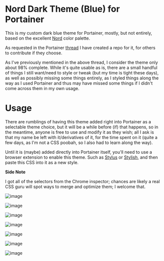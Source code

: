# Nord Dark Theme (Blue) for Portainer 

This is my custom dark blue theme for Portainer, mostly, but not entirely, based on the excellent [Nord](https://www.nordtheme.com) color palette.

As requested in the Portainer [thread](https://github.com/portainer/portainer/issues/3322#issuecomment-655250671) I have created a repo for it, for others to contribute if they choose.

As I've previously mentioned in the above thread, I consider the theme only about 98% complete. While it's quite usable as is, there are a small handful of things I still want/need to style or tweak (but my time is tight these days), as well as possibly missing some things entirely, as I styled things along the way as I used Portainer and thus may have missed some things if I didn't come across them in my own usage.

# Usage

There are rumblings of having this theme added right into Portainer as a selectable theme choice, but it will be a while before (if) that happens, so in the meantime, anyone is free to use and modify it as they wish; all I ask is that my name be left with it/derivatives of it, for the time spent on it (quite a few days, as I'm not a CSS poobah, so I also had to learn along the way).

Until it is (maybe) added directly into Portainer itself, you'll need to use a browser extension to enable this theme. Such as [Stylus](https://chrome.google.com/webstore/detail/stylus/clngdbkpkpeebahjckkjfobafhncgmne?hl=en-US) or [Stylish](https://chrome.google.com/webstore/detail/stylish-custom-themes-for/fjnbnpbmkenffdnngjfgmeleoegfcffe?hl=en), and then paste this CSS into it as a new style.


**Side Note**

I got all of the selectors from the Chrome inspector; chances are likely a real CSS guru will spot ways to merge and optimize them; I welcome that.


![image](https://user-images.githubusercontent.com/1524526/67969821-fba5d380-fbd7-11e9-8f64-cc6ad758c279.png)

![image](https://user-images.githubusercontent.com/1524526/67969117-8e457300-fbd6-11e9-8c0f-aadca1b87315.png)

![image](https://user-images.githubusercontent.com/1524526/67969842-0496a500-fbd8-11e9-98f9-284a0b211ac5.png)

![image](https://user-images.githubusercontent.com/1524526/67969855-095b5900-fbd8-11e9-8b87-bde6f573f27f.png)

![image](https://user-images.githubusercontent.com/1524526/67970302-c64db580-fbd8-11e9-8219-c08d649353ea.png)

![image](https://user-images.githubusercontent.com/1524526/67969875-10826700-fbd8-11e9-8d80-fa692553dfab.png)

![image](https://user-images.githubusercontent.com/1524526/67970600-41af6700-fbd9-11e9-80f1-99e3209534a2.png)
